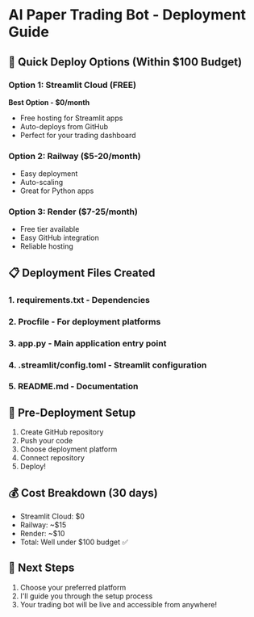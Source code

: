 # AI Paper Trading Bot - Deployment Guide

## 🚀 Quick Deploy Options (Within $100 Budget)

### Option 1: Streamlit Cloud (FREE) 
**Best Option - $0/month**
- Free hosting for Streamlit apps
- Auto-deploys from GitHub
- Perfect for your trading dashboard

### Option 2: Railway ($5-20/month)
- Easy deployment
- Auto-scaling
- Great for Python apps

### Option 3: Render ($7-25/month)
- Free tier available
- Easy GitHub integration
- Reliable hosting

## 📋 Deployment Files Created

### 1. requirements.txt - Dependencies
### 2. Procfile - For deployment platforms
### 3. app.py - Main application entry point
### 4. .streamlit/config.toml - Streamlit configuration
### 5. README.md - Documentation

## 🔧 Pre-Deployment Setup

1. Create GitHub repository
2. Push your code
3. Choose deployment platform
4. Connect repository
5. Deploy!

## 💰 Cost Breakdown (30 days)
- Streamlit Cloud: $0
- Railway: ~$15
- Render: ~$10
- Total: Well under $100 budget ✅

## 🎯 Next Steps
1. Choose your preferred platform
2. I'll guide you through the setup process
3. Your trading bot will be live and accessible from anywhere!
